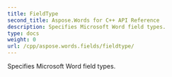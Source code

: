 ```yaml
---
title: FieldType
second_title: Aspose.Words for C++ API Reference
description: Specifies Microsoft Word field types. 
type: docs
weight: 0
url: /cpp/aspose.words.fields/fieldtype/
---
```


Specifies Microsoft Word field types. 

